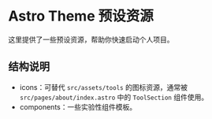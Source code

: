 # Astro Theme 预设资源

这里提供了一些预设资源，帮助你快速启动个人项目。

## 结构说明

- icons：可替代 `src/assets/tools` 的图标资源，通常被 `src/pages/about/index.astro` 中的 `ToolSection` 组件使用。
- components：一些实验性组件模板。
